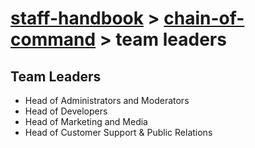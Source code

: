 # [staff-handbook](../../README.md) > [chain-of-command](./chain-of-command.md) > team leaders

## Team Leaders
- Head of Administrators and Moderators
- Head of Developers
- Head of Marketing and Media
- Head of Customer Support & Public Relations
